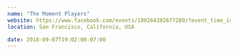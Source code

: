 ```yaml
---
name: "The Moment Players"
website: https://www.facebook.com/events/180264382677289/?event_time_id=180264406010620
location: San Francisco, California, USA

date: 2018-09-07T19:02:00-07:00
---
```

